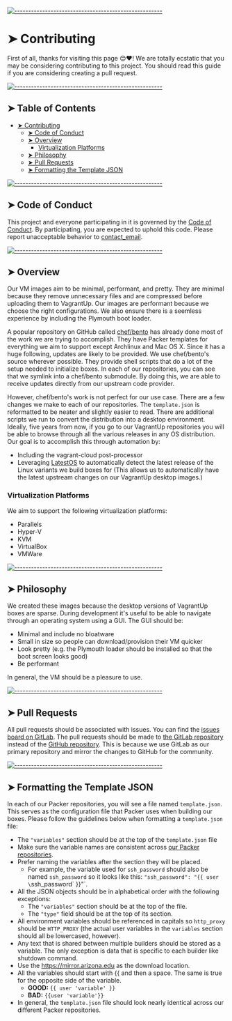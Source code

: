 <!-- ⚠️ This README has been generated from the file(s) "./modules/docs/blueprint-contributing.md" ⚠️-->
[![-----------------------------------------------------](https://raw.githubusercontent.com/andreasbm/readme/master/assets/lines/aqua.png)](#contributing)

# ➤ Contributing

First of all, thanks for visiting this page 😊❤️! We are totally ecstatic that you may be considering contributing to this project. You should read this guide if you are considering creating a pull request.


[![-----------------------------------------------------](https://raw.githubusercontent.com/andreasbm/readme/master/assets/lines/aqua.png)](#table-of-contents)

## ➤ Table of Contents

* [➤ Contributing](#-contributing)
	* [➤ Code of Conduct](#-code-of-conduct)
	* [➤ Overview](#-overview)
		* [Virtualization Platforms](#virtualization-platforms)
	* [➤ Philosophy](#-philosophy)
	* [➤ Pull Requests](#-pull-requests)
	* [➤ Formatting the Template JSON](#-formatting-the-template-json)

[![-----------------------------------------------------](https://raw.githubusercontent.com/andreasbm/readme/master/assets/lines/aqua.png)](#code-of-conduct)

## ➤ Code of Conduct

This project and everyone participating in it is governed by the [Code of Conduct](https://github.com/atom/atom/blob/master/CODE_OF_CONDUCT.md). By participating, you are expected to uphold this code. Please report unacceptable behavior to [contact_email](mailto:contact_email).


[![-----------------------------------------------------](https://raw.githubusercontent.com/andreasbm/readme/master/assets/lines/aqua.png)](#overview)

## ➤ Overview

Our VM images aim to be minimal, performant, and pretty. They are minimal because they remove unnecessary files and are compressed before uploading them to VagrantUp. Our images are performant because we choose the right configurations. We also ensure there is a seemless experience by including the Plymouth boot loader.

A popular repository on GitHub called [chef/bento](https://github.com/chef/bento/tree/master/packer_templates) has already done most of the work we are trying to accomplish. They have Packer templates for everything we aim to support except Archlinux and Mac OS X. Since it has a huge following, updates are likely to be provided. We use chef/bento's source wherever possible. They provide shell scripts that do a lot of the setup needed to initialize boxes. In each of our repositories, you can see that we symlink into a chef/bento submodule. By doing this, we are able to receive updates directly from our upstream code provider.

However, chef/bento's work is not perfect for our use case. There are a few changes we make to each of our repositories. The `template.json` is reformatted to be neater and slightly easier to read. There are additional scripts we run to convert the distribution into a desktop environment. Ideally, five years from now, if you go to our VagrantUp repositories you will be able to browse through all the various releases in any OS distribution. Our goal is to accomplish this through automation by:

* Including the vagrant-cloud post-processor
* Leveraging [LatestOS](https://pypi.org/project/latestos/) to automatically detect the latest release of the Linux variants we build boxes for (This allows us to automatically have the latest upstream changes on our VagrantUp desktop images.)

### Virtualization Platforms

We aim to support the following virtualization platforms:

* Parallels
* Hyper-V
* KVM
* VirtualBox
* VMWare


[![-----------------------------------------------------](https://raw.githubusercontent.com/andreasbm/readme/master/assets/lines/aqua.png)](#philosophy)

## ➤ Philosophy

We created these images because the desktop versions of VagrantUp boxes are sparse. During development it's useful to be able to navigate through an operating system using a GUI. The GUI should be:

* Minimal and include no bloatware
* Small in size so people can download/provision their VM quicker
* Look pretty (e.g. the Plymouth loader should be installed so that the boot screen looks good)
* Be performant

In general, the VM should be a pleasure to use.


[![-----------------------------------------------------](https://raw.githubusercontent.com/andreasbm/readme/master/assets/lines/aqua.png)](#pull-requests)

## ➤ Pull Requests

All pull requests should be associated with issues. You can find the [issues board on GitLab](https://gitlab.com/megabyte-space/packer/Base-Fedora-Desktop/-/issues). The pull requests should be made to [the GitLab repository](https://gitlab.com/megabyte-space/packer/Base-Fedora-Desktop) instead of the [GitHub repository](https://github.com/ProfessorManhattan/packer-Base-Fedora-Desktop). This is because we use GitLab as our primary repository and mirror the changes to GitHub for the community.


[![-----------------------------------------------------](https://raw.githubusercontent.com/andreasbm/readme/master/assets/lines/aqua.png)](#formatting-the-template-json)

## ➤ Formatting the Template JSON

In each of our Packer repositories, you will see a file named `template.json`. This serves as the configuration file that Packer uses when building our boxes. Please follow the guidelines below when formatting a `template.json` file:

* The `"variables"` section should be at the top of the `template.json` file
* Make sure the variable names are consistent across [our Packer repositories](https://gitlab.com/megabyte-space/packer).
* Prefer naming the variables after the section they will be placed.
	* For example, the variable used for `ssh_password` should also be named `ssh_password` so it looks like this: `"ssh_password": "{{ user \`ssh_password\` }}"`.
* All the JSON objects should be in alphabetical order with the following exceptions:
	* The `"variables"` section should be at the top of the file.
	* The `"type"` field should be at the top of its section.
* All environment variables should be referenced in capitals so `http_proxy` should be `HTTP_PROXY` (the actual user variables in the `variables` section should all be lowercased, however).
* Any text that is shared between multiple builders should be stored as a variable. The only exception is data that is specific to each builder like shutdown command.
* Use the https://mirror.arizona.edu as the download location.
* All the variables should start with {{ and then a space. The same is true for the opposite side of the variable.
	* **GOOD:** `{{ user 'variable' }}`
	* **BAD:** `{{user 'variable'}}`
* In general, the `template.json` file should look nearly identical across our different Packer repositories.

